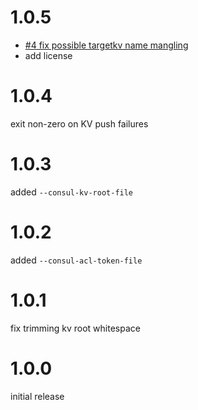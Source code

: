 # 1.0.5

* [#4 fix possible targetkv name mangling](https://github.com/bitsofinfo/files-to-consul-kv/pull/4)
* add license
# 1.0.4

exit non-zero on KV push failures

# 1.0.3

added `--consul-kv-root-file`

# 1.0.2

added `--consul-acl-token-file`

# 1.0.1

fix trimming kv root whitespace

# 1.0.0

initial release